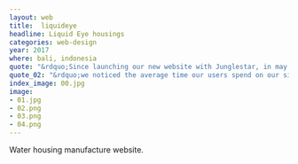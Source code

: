 ```yaml
---
layout: web
title:  liquideye
headline: Liquid Eye housings
categories: web-design
year: 2017
where: bali, indonesia
quote: "&rdquo;Since launching our new website with Junglestar, in may 2017, we have already doubled sales comparing to year 2016! In just eight months. Fantastic... &rdquo;"
quote_02: "&rdquo;we noticed the average time our users spend on our site has doubled, and bounce rate is at the lowest it has ever been...&rdquo;"
index_image: 00.jpg
image:
- 01.jpg
- 02.png
- 03.png
- 04.png
---
```

Water housing manufacture website.
